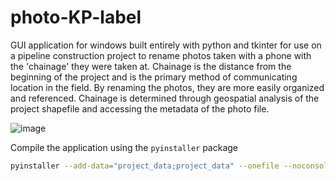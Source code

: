 # photo-KP-label

GUI application for windows built entirely with python and tkinter for use on a pipeline construction project to rename photos taken with a phone with the 'chainage' they were taken at. Chainage is the distance from the beginning of the project and is the primary method of communicating location in the field. By renaming the photos, they are more easily organized and referenced. Chainage is determined through geospatial analysis of the project shapefile and accessing the metadata of the photo file.

![image](https://user-images.githubusercontent.com/71047303/167641006-5c79592a-ac57-46e8-bbe6-9240ffdc4ed8.png)

Compile the application using the `pyinstaller` package

```bash
pyinstaller --add-data="project_data;project_data" --onefile --noconsole  image_chainages.py
```
